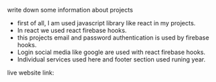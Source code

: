 write down some information about projects

* first of all, I am used javascript library like react in my projects.
* In react we used react firebase hooks.
* this projects email and password authentication is used by firebase hooks.
* Login social media like google are used with react firebase hooks.
* Individual services used here and footer section used runing year.



live website link: